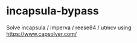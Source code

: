 # incapsula-bypass
Solve incapsula / imperva / reese84 / utmcv using https://www.capsolver.com/
                                                              